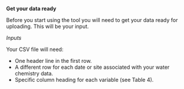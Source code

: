 **Get your data ready**

Before you start using the tool you will need to get your data ready for uploading.
This will be your input.

*Inputs*

Your CSV file will need:
- One header line in the first row.
- A different row for each date or site associated with your water chemistry data.
- Specific column heading for each variable (see Table 4).